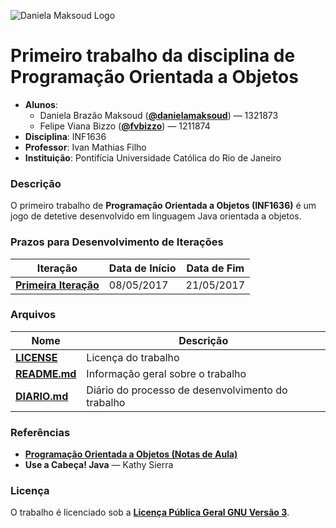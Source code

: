![Daniela Maksoud Logo](http://sempregatas.com.br/imagens/Logo.png)

# Primeiro trabalho da disciplina de Programação Orientada a Objetos #
- **Alunos**: 
  * Daniela Brazão Maksoud (**[@danielamaksoud](https://github.com/danielamaksoud)**) — 1321873
  * Felipe Viana Bizzo (**[@fvbizzo](https://github.com/fvbizzo)**) — 1211874 
- **Disciplina**: INF1636
- **Professor**: Ivan Mathias Filho
- **Instituição**: Pontifícia Universidade Católica do Rio de Janeiro

### Descrição ###
O primeiro trabalho de **Programação Orientada a Objetos (INF1636)** é um jogo de detetive desenvolvido em linguagem Java orientada a objetos.

### Prazos para Desenvolvimento de Iterações ###

Iteração | Data de Início | Data de Fim
------------ | ------------- | -------------
**[Primeira Iteração](https://github.com/danielamaksoud/INF1636-T1/blob/master/Documenta%C3%A7%C3%A3o/Itera%C3%A7%C3%B5es/Iteracao1.jpg)** | 08/05/2017 | 21/05/2017


### Arquivos ###

Nome | Descrição
------------ | -------------
**[LICENSE](https://github.com/danielamaksoud/INF1636-T1/blob/master/Documenta%C3%A7%C3%A3o/LICENSE)** | Licença do trabalho
**[README.md](https://github.com/danielamaksoud/INF1636-T1/blob/master/README.md)** | Informação geral sobre o trabalho
**[DIARIO.md](https://github.com/danielamaksoud/INF1636-T1/blob/master/Documenta%C3%A7%C3%A3o/DIARIO.md)** | Diário do processo de desenvolvimento do trabalho

### Referências ###
- **[Programação Orientada a Objetos (Notas de Aula)](http://www.inf.puc-rio.br/~ivan/INF1337/INF1636.html/)**
- **Use a Cabeça! Java** — Kathy Sierra

### Licença ###
O trabalho é licenciado sob a **[Licença Pública Geral GNU Versão 3](http://www.gnu.org/licenses/gpl-3.0.html)**.

